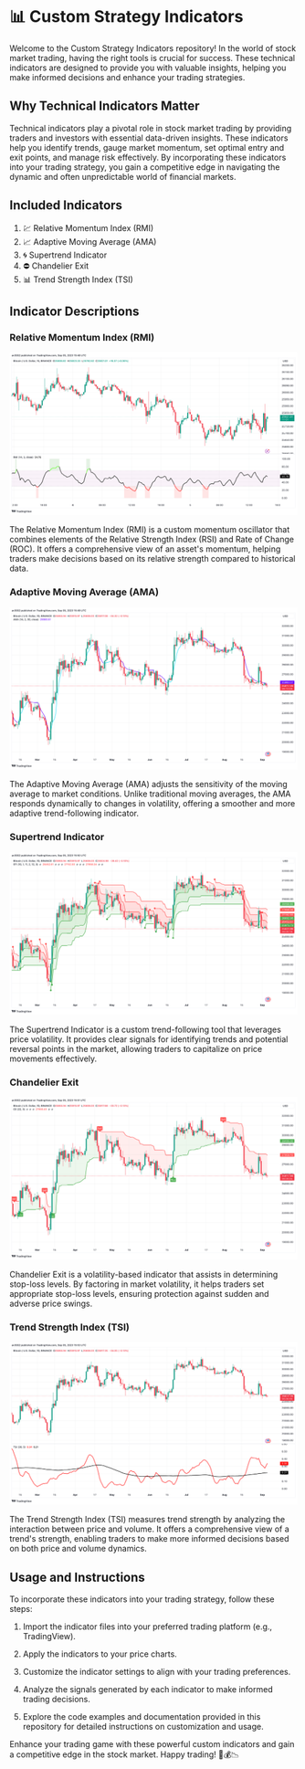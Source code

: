 # 📊 Custom Strategy Indicators

Welcome to the Custom Strategy Indicators repository! In the world of stock market trading, having the right tools is crucial for success. These technical indicators are designed to provide you with valuable insights, helping you make informed decisions and enhance your trading strategies.

## Why Technical Indicators Matter

Technical indicators play a pivotal role in stock market trading by providing traders and investors with essential data-driven insights. These indicators help you identify trends, gauge market momentum, set optimal entry and exit points, and manage risk effectively. By incorporating these indicators into your trading strategy, you gain a competitive edge in navigating the dynamic and often unpredictable world of financial markets.

## Included Indicators

1. 💹 Relative Momentum Index (RMI)
2. 📈 Adaptive Moving Average (AMA)
3. 🌀 Supertrend Indicator
4. ⛔ Chandelier Exit
5. 📊 Trend Strength Index (TSI)

## Indicator Descriptions

### Relative Momentum Index (RMI)
![RMI Chart](images/Relative-Momentum-Index.png)

The Relative Momentum Index (RMI) is a custom momentum oscillator that combines elements of the Relative Strength Index (RSI) and Rate of Change (ROC). It offers a comprehensive view of an asset's momentum, helping traders make decisions based on its relative strength compared to historical data.

### Adaptive Moving Average (AMA)
![AMA Chart](images/Adaptive-Moving-Average.png)

The Adaptive Moving Average (AMA) adjusts the sensitivity of the moving average to market conditions. Unlike traditional moving averages, the AMA responds dynamically to changes in volatility, offering a smoother and more adaptive trend-following indicator.

### Supertrend Indicator
![Supertrend Chart](images/Supertrend-Indicator.png)

The Supertrend Indicator is a custom trend-following tool that leverages price volatility. It provides clear signals for identifying trends and potential reversal points in the market, allowing traders to capitalize on price movements effectively.

### Chandelier Exit
![Chandelier Exit Chart](images/Chandelier-Exit.png)

Chandelier Exit is a volatility-based indicator that assists in determining stop-loss levels. By factoring in market volatility, it helps traders set appropriate stop-loss levels, ensuring protection against sudden and adverse price swings.

### Trend Strength Index (TSI)
![TSI Chart](images/Trend-Strength-Index.png)

The Trend Strength Index (TSI) measures trend strength by analyzing the interaction between price and volume. It offers a comprehensive view of a trend's strength, enabling traders to make more informed decisions based on both price and volume dynamics.

## Usage and Instructions

To incorporate these indicators into your trading strategy, follow these steps:

1. Import the indicator files into your preferred trading platform (e.g., TradingView).

2. Apply the indicators to your price charts.

3. Customize the indicator settings to align with your trading preferences.

4. Analyze the signals generated by each indicator to make informed trading decisions.

5. Explore the code examples and documentation provided in this repository for detailed instructions on customization and usage.

Enhance your trading game with these powerful custom indicators and gain a competitive edge in the stock market. Happy trading! 🚀💰📉
